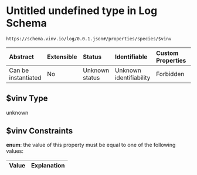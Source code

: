 # Untitled undefined type in Log Schema

```txt
https://schema.vinv.io/log/0.0.1.json#/properties/species/$vinv
```



| Abstract            | Extensible | Status         | Identifiable            | Custom Properties | Additional Properties | Access Restrictions | Defined In                                                                                                              |
| :------------------ | :--------- | :------------- | :---------------------- | :---------------- | :-------------------- | :------------------ | :---------------------------------------------------------------------------------------------------------------------- |
| Can be instantiated | No         | Unknown status | Unknown identifiability | Forbidden         | Allowed               | none                | [dereferenced.doc.json\*](../../../../../vinv-schemas/vinv-tree/out/0.0.1/dereferenced.doc.json "open original schema") |

## $vinv Type

unknown

## $vinv Constraints

**enum**: the value of this property must be equal to one of the following values:

| Value | Explanation |
| :---- | :---------- |
